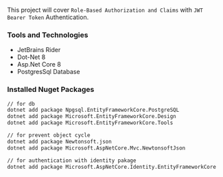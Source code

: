 ﻿This project will cover `Role-Based Authorization and Claims` with `JWT Bearer Token` Authentication.

### Tools and Technologies
- JetBrains Rider
- Dot-Net 8
- Asp.Net Core 8
- PostgresSql Database

### Installed Nuget Packages
```bash
// for db
dotnet add package Npgsql.EntityFrameworkCore.PostgreSQL
dotnet add package Microsoft.EntityFrameworkCore.Design
dotnet add package Microsoft.EntityFrameworkCore.Tools

// for prevent object cycle
dotnet add package Newtonsoft.json
dotnet add package Microsoft.AspNetCore.Mvc.NewtonsoftJson

// for authentication with identity pakage
dotnet add package Microsoft.AspNetCore.Identity.EntityFrameworkCore
```
